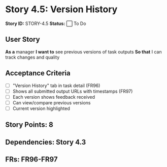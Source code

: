 # Story 4.5: Version History

**Story ID:** STORY-4.5
**Status:** ⬜ To Do

## User Story
**As a** manager
**I want to** see previous versions of task outputs
**So that** I can track changes and quality

## Acceptance Criteria
- [ ] "Version History" tab in task detail (FR96)
- [ ] Shows all submitted output URLs with timestamps (FR97)
- [ ] Each version shows feedback received
- [ ] Can view/compare previous versions
- [ ] Current version highlighted

## Story Points: 8
## Dependencies: Story 4.3
## FRs: FR96-FR97
